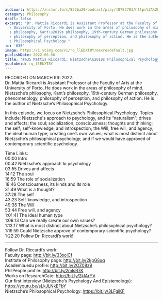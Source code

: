 ```yaml
---
audiourl: https://anchor.fm/s/822ba20/podcast/play/48782703/https%3A%2F%2Fd3ctxlq1ktw2nl.cloudfront.net%2Fstaging%2F2022-2-9%2Ff8cf8ba2-7b6b-b4b1-a249-e3cdf908f153.m4a
category: Philosophy
draft: false
excerpt: "Dr. Mattia Riccardi is Assistant Professor at the Faculty of Arts at the\
  \ University of Porto. He does work in the areas of philosophy of mind, Nietzsche\u2019\
  s philosophy, Kant\u2019s philosophy, 19th-century German philosophy, phenomenology,\
  \ philosophy of perception, and philosophy of action. He is the author of Nietzsche\u2019\
  s Philosophical Psychology."
id: '635'
image: https://i.ytimg.com/vi/rq_llEbXT8Y/maxresdefault.jpg
publishDate: 2022-06-06
title: "#635 Mattia Riccardi: Nietzsche\u2019s Philosophical Psychology"
youtubeid: rq_llEbXT8Y
---
```

<div class="timelinks">

RECORDED ON MARCH 9th 2022.  
Dr. Mattia Riccardi is Assistant Professor at the Faculty of Arts at the University of Porto. He does work in the areas of philosophy of mind, Nietzsche’s philosophy, Kant’s philosophy, 19th-century German philosophy, phenomenology, philosophy of perception, and philosophy of action. He is the author of Nietzsche’s Philosophical Psychology.

In this episode, we focus on Nietzsche’s Philosophical Psychology. Topics include: Nietzsche's approach to psychology, and its “naturalism”; drives and affects; the soul; socialization; consciousness; thoughts and thinking; the self; self-knowledge, and introspection; the Will; free will, and agency; the ideal human type; creating one’s own values; what is most distinct about Nietzsche’s philosophical psychology; and if we would have approved of contemporary scientific psychology.

Time Links:  
<time>00:00</time> Intro  
<time>00:42</time> Nietzsche’s approach to psychology  
<time>03:55</time> Drives and affects  
<time>14:12</time> The soul  
<time>16:59</time> The role of socialization  
<time>18:46</time> Consciousness, its kinds and its role  
<time>31:49</time> What is a thought?  
<time>37:28</time> The self  
<time>43:23</time> Self-knowledge, and introspection  
<time>49:36</time> The Will  
<time>53:44</time> Free will, and agency  
<time>1:01:41</time> The ideal human type  
<time>1:09:13</time> Can we really create our own values?  
<time>1:13:17</time> What is most distinct about Nietzsche’s philosophical psychology?  
1:19.59  Could Nietzsche approve of contemporary scientific psychology?  
<time>1:22:20</time> Follow Dr. Riccardi’s work!

---

Follow Dr. Riccardi’s work:  
Faculty page: http://bit.ly/33xolCf  
Institute of Philosophy page: http://bit.ly/2kpG8uq  
Academia.edu profile: http://bit.ly/2OZ08z9  
PhilPeople profile: http://bit.ly/2mlsB7K  
Works on ResearchGate: http://bit.ly/2kIArYV  
Our first interview (Nietzsche's Psychology And Epistemology): https://youtu.be/sLkJLNkEFbY  
Nietzsche’s Philosophical Psychology: https://bit.ly/3LFgiKF
</div>


